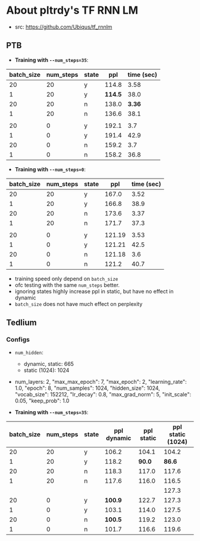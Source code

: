 # About pltrdy's TF RNN LM
* src: https://github.com/Ubiqus/tf_rnnlm

## PTB 

* **Training with `--num_steps=35`**:   

| batch_size | num_steps | state | ppl   | time (sec) |
|------------|-----------|-------|-------|------------|
| 20         | 20        | y     | 114.8 | 3.58       |
| 1          | 20        | y     |**114.5**| 38.0       |
| 20         | 20        | n     | 138.0 |**3.36**      |
| 1          | 20        | n     | 136.6 | 38.1       |
|            |           |       |       |            |
| 20         | 0         | y     | 192.1 | 3.7        |
| 1          | 0         | y     | 191.4 | 42.9       |
| 20         | 0         | n     | 159.2 | 3.7        |
| 1          | 0         | n     | 158.2 | 36.8       |

* **Training with `--num_steps=0`**:   

| batch_size | num_steps | state | ppl   | time (sec) |
|------------|-----------|-------|-------|------------|
| 20         | 20        | y     | 167.0 | 3.52       |
| 1          | 20        | y     | 166.8 | 38.9       |
| 20         | 20        | n     | 173.6 | 3.37       |
| 1          | 20        | n     | 171.7 | 37.3       |
|            |           |       |       |            |
| 20         | 0         | y     | 121.19| 3.53       |
| 1          | 0         | y     | 121.21| 42.5       |
| 20         | 0         | n     | 121.18| 3.6        |
| 1          | 0         | n     | 121.2 | 40.7       |

* training speed only depend on `batch_size`
* ofc testing with the same `num_steps` better.
* ignoring states highly increase ppl in static, but have no effect in dynamic
*  `batch_size` does not have much effect on perplexity

## Tedlium 
### Configs
* `num_hidden`:
  * dynamic, static: 665
  * static (1024): 1024
* num_layers: 2,
  "max_max_epoch": 7,
  "max_epoch": 2,
  "learning_rate": 1.0,
  "epoch": 8,
  "num_samples": 1024,
  "hidden_size": 1024,
  "vocab_size": 152212,
  "lr_decay": 0.8,
  "max_grad_norm": 5,
  "init_scale": 0.05,
  "keep_prob": 1.0 

  
* **Training with `--num_steps=35`**:   

| batch_size | num_steps | state | ppl dynamic| ppl static   | ppl static (1024) |
|------------|-----------|-------|------------|--------------|-------------------|
| 20         | 20        | y     | 106.2      | 104.1        | 104.2             |
| 1          | 20        | y     | 118.2      |**90.0**      | **86.6**          |
| 20         | 20        | n     | 118.3      | 117.0        | 117.6             |
| 1          | 20        | n     | 117.6      | 116.0        | 116.5             |
|            |           |       |            |              | 127.3             |
| 20         | 0         | y     |**100.9**   | 122.7        | 127.3             |
| 1          | 0         | y     | 103.1      | 114.0        | 127.5             |
| 20         | 0         | n     |**100.5**   | 119.2        | 123.0             |
| 1          | 0         | n     | 101.7      | 116.6        | 119.6             |


